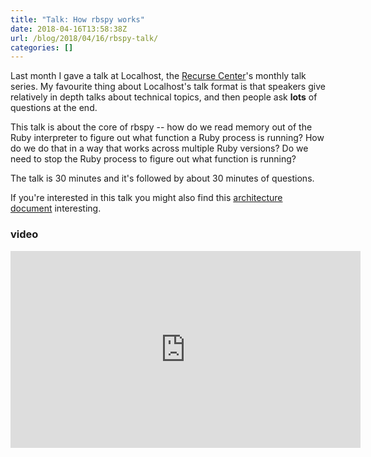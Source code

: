 ```yaml
---
title: "Talk: How rbspy works"
date: 2018-04-16T13:58:38Z
url: /blog/2018/04/16/rbspy-talk/
categories: []
---
```



<style>

.container {
	display: flex;
    margin-bottom: 5px;
}
.slide {
	width: 50%;
}
.content {
	width: 50%;
	align-items: center;
	padding: 20px;
}

@media (max-width: 480px) { /*breakpoint*/
    .container {
        display: block;
    }
    .slide {
    	width: 100%;
    }
    .content {
    	width: 100%;
}

</style>

Last month I gave a talk at Localhost, the [Recurse Center](https://recurse.com)'s monthly talk
series. My favourite thing about Localhost's talk format is that speakers
give relatively in depth talks about technical topics, and then people ask **lots** of questions at
the end.

This talk is about the core of rbspy -- how do we read memory out of the Ruby interpreter to figure
out what function a Ruby process is running? How do we do that in a way that works across multiple
Ruby versions? Do we need to stop the Ruby process to figure out what function is running?


The talk is 30 minutes and it's followed by about 30 minutes of questions.

If you're interested in this talk you might also find this [architecture document](https://github.com/rbspy/rbspy/blob/master/ARCHITECTURE.md) interesting.

### video

<iframe width="560" height="315" src="https://www.youtube.com/embed/o6wWSPxYueU" frameborder="0" allow="autoplay; encrypted-media" allowfullscreen></iframe>
